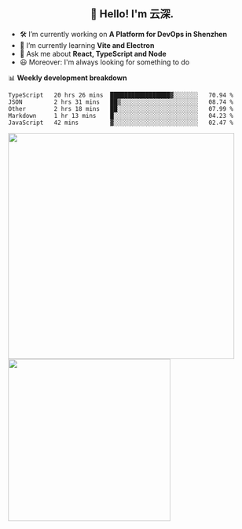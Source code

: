<h2 align="center">👋 Hello! I'm 云深.</h2>

- 🛠 I’m currently working on **A Platform for DevOps in Shenzhen**
- 🚀 I’m currently learning **Vite and Electron**
- 💬 Ask me about **React, TypeScript and Node**
- 😃 Moreover: I'm always looking for something to do

📊 **Weekly development breakdown**

<!--START_SECTION:waka-->
```text
TypeScript   20 hrs 26 mins  █████████████████▓░░░░░░░   70.94 % 
JSON         2 hrs 31 mins   ██▒░░░░░░░░░░░░░░░░░░░░░░   08.74 % 
Other        2 hrs 18 mins   ██░░░░░░░░░░░░░░░░░░░░░░░   07.99 % 
Markdown     1 hr 13 mins    █░░░░░░░░░░░░░░░░░░░░░░░░   04.23 % 
JavaScript   42 mins         ▓░░░░░░░░░░░░░░░░░░░░░░░░   02.47 % 
```
<!--END_SECTION:waka-->

<p>
<img align="left" width="460" src="https://github-readme-stats.vercel.app/api?username=theprimone&custom_title=Yuns's Github Stats&theme=graywhite&hide_border=true&disable_animations=true"/> <img align="left" width="330" src="https://github-readme-stats.vercel.app/api/top-langs/?username=theprimone&layout=compact&theme=graywhite&hide_border=true"/>
</p>
